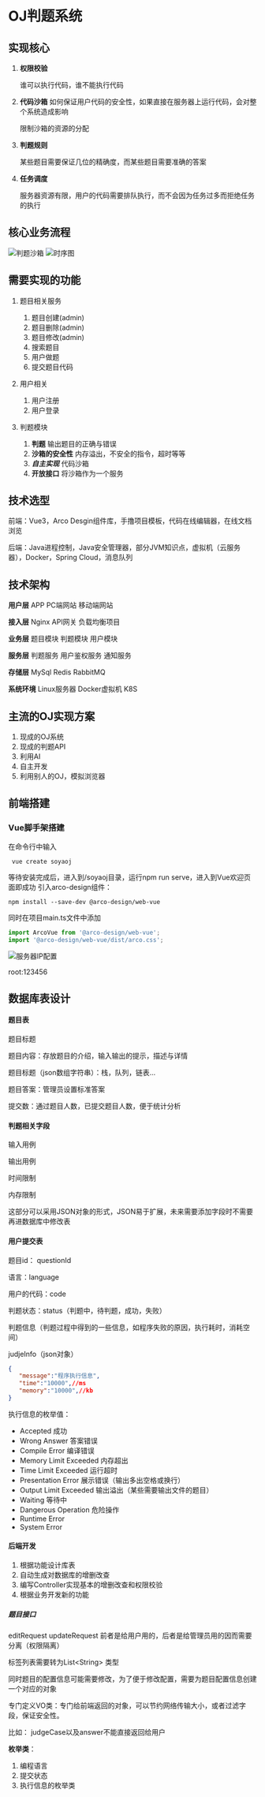 # OJ判题系统

## 实现核心
1. **权限校验**
   
   谁可以执行代码，谁不能执行代码

2. **代码沙箱**
   如何保证用户代码的安全性，如果直接在服务器上运行代码，会对整个系统造成影响
    
    限制沙箱的资源的分配
3. **判题规则**
   
   某些题目需要保证几位的精确度，而某些题目需要准确的答案

4. **任务调度**
   
   服务器资源有限，用户的代码需要排队执行，而不会因为任务过多而拒绝任务的执行

## 核心业务流程

![判题沙箱](/main_thread.png)
![时序图](/time_sequence.png)

## 需要实现的功能
1. 题目相关服务

   1. 题目创建(admin)
   2. 题目删除(admin)
   3. 题目修改(admin)
   4. 搜索题目
   5. 用户做题
   6. 提交题目代码
2. 用户相关
   1. 用户注册
   2. 用户登录
3. 判题模块
   1. **判题** 输出题目的正确与错误
   2. **沙箱的安全性** 内存溢出，不安全的指令，超时等等
   3. ***自主实现*** 代码沙箱
   4. **开放接口** 将沙箱作为一个服务

## 技术选型
前端：Vue3，Arco Desgin组件库，手撸项目模板，代码在线编辑器，在线文档浏览

后端：Java进程控制，Java安全管理器，部分JVM知识点，虚拟机（云服务器），Docker，Spring Cloud，消息队列

## 技术架构

**用户层**  APP  PC端网站  移动端网站

**接入层**  Nginx  API网关  负载均衡项目

**业务层**  题目模块  判题模块  用户模块

**服务层**  判题服务  用户鉴权服务  通知服务

**存储层**  MySql  Redis  RabbitMQ

**系统环境**  Linux服务器  Docker虚拟机  K8S


## 主流的OJ实现方案
1. 现成的OJ系统
2. 现成的判题API
3. 利用AI
4. 自主开发
5. 利用别人的OJ，模拟浏览器


## 前端搭建

### Vue脚手架搭建
在命令行中输入
~~~shell
 vue create soyaoj
~~~

等待安装完成后，进入到/soyaoj目录，运行npm run serve，进入到Vue欢迎页面即成功
引入arco-design组件：
~~~shell
npm install --save-dev @arco-design/web-vue
~~~

同时在项目main.ts文件中添加
~~~javascript
import ArcoVue from '@arco-design/web-vue';
import '@arco-design/web-vue/dist/arco.css';
~~~
![服务器IP配置](./serverNetConfig.png)

root:123456

## 数据库表设计
#### 题目表
题目标题

题目内容：存放题目的介绍，输入输出的提示，描述与详情

题目标题（json数组字符串）：栈，队列，链表...

题目答案：管理员设置标准答案

提交数：通过题目人数，已提交题目人数，便于统计分析

#### 判题相关字段
输入用例

输出用例

时间限制

内存限制

这部分可以采用JSON对象的形式，JSON易于扩展，未来需要添加字段时不需要再进数据库中修改表

#### 用户提交表
题目id： questionId

语言：language

用户的代码：code

判题状态：status（判题中，待判题，成功，失败）

判题信息（判题过程中得到的一些信息，如程序失败的原因，执行耗时，消耗空间）

judjeInfo（json对象）
~~~json
{
   "message":"程序执行信息",
   "time":"10000",//ms
   "memory":"10000",//kb
}
~~~

执行信息的枚举值：
- Accepted 成功
- Wrong Answer 答案错误
- Compile Error 编译错误
- Memory Limit Exceeded 内存超出
- Time Limit Exceeded 运行超时
- Presentation Error 展示错误（输出多出空格或换行）
- Output Limit Exceeded 输出溢出（某些需要输出文件的题目）
- Waiting 等待中
- Dangerous Operation 危险操作
- Runtime Error
- System Error

#### 后端开发
1) 根据功能设计库表
2) 自动生成对数据库的增删改查
3) 编写Controller实现基本的增删改查和权限校验
4) 根据业务开发新的功能

##### 题目接口

editRequest updateRequest
前者是给用户用的，后者是给管理员用的因而需要分离（权限隔离）

标签列表需要转为List\<String> 类型

同时题目的配置信息可能需要修改，为了便于修改配置，需要为题目配置信息创建一个对应的对象

专门定义VO类：专门给前端返回的对象，可以节约网络传输大小，或者过滤字段，保证安全性。

比如： judgeCase以及answer不能直接返回给用户


**枚举类**：
1. 编程语言
2. 提交状态
3. 执行信息的枚举类
